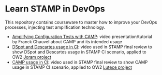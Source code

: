 # Learn STAMP in DevOps
This repository contains courseware to master how to improve your DevOps processes, injecting test amplification technology.

  - [Amplifying Configuration Tests with CAMP](https://www.youtube.com/watch?v=81_2H7GOQwg): video presentation/tutorial by Franck Chauvel about CAMP and its intended usage
  - [DSpot and Descartes usage in CI](https://github.com/STAMP-project/e2e-STAMP-CI-demo/blob/master/docs/videos/dspot-pitmp_applied_to_joram-wide.mp4): video used in STAMP final review to show DSpot and Descartes usage in STAMP CI scenario, applied to OW2 [Joram project](https://joram.ow2.io/)
  - [CAMP usage in CI](https://github.com/STAMP-project/e2e-STAMP-CI-demo/blob/master/docs/videos/camp_applied_to_lutece_sys-functional-tests-wide.mp4): video used in STAMP final review to show CAMP usage in STAMP CI scenario, applied to OW2 [Lutece project](https://dev.lutece.paris.fr/)

